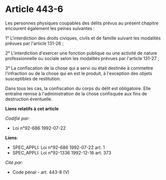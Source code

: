 # Article 443-6

Les personnes physiques coupables des délits prévus au présent chapitre encourent également les peines suivantes :

1° L'interdiction des droits civiques, civils et de famille suivant les modalités prévues par l'article 131-26 ;

2° L'interdiction d'exercer une fonction publique ou une activité de nature professionnelle ou sociale selon les modalités
prévues par l'article 131-27 ;

3° La confiscation de la chose qui a servi ou était destinée à commettre l'infraction ou de la chose qui en est le produit, à
l'exception des objets susceptibles de restitution.

Dans tous les cas, la confiscation du corps du délit est obligatoire. Elle entraîne remise à l'administration de la chose
confisquée aux fins de destruction éventuelle.

**Liens relatifs à cet article**

_Codifié par_:

  - Loi n°92-686 1992-07-22

**Liens**:

  - SPEC_APPLI: Loi n°92-686 1992-07-22 art. 1
  - SPEC_APPLI: Loi n°92-1336 1992-12-16 art. 373

_Cité par_:

  - Code pénal - art. 443-8 (V)
